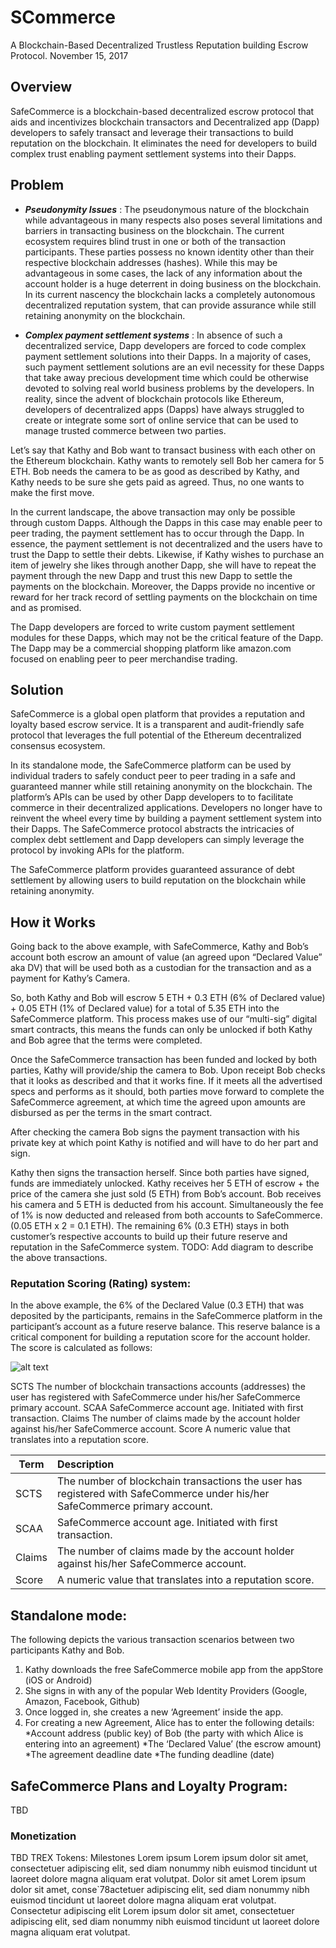 # SCommerce
A Blockchain-Based Decentralized Trustless Reputation building Escrow Protocol.
November 15, 2017





## Overview
SafeCommerce is a blockchain-based decentralized escrow protocol that aids and incentivizes blockchain transactors and Decentralized app (Dapp) developers to safely transact and leverage their transactions to build reputation on the blockchain. It eliminates the need for developers to build complex trust enabling payment settlement systems into their Dapps.

## Problem

* **_Pseudonymity Issues_** : The pseudonymous nature of the blockchain while advantageous in many respects also poses several limitations and barriers in transacting business on the blockchain. The current ecosystem requires blind trust in one or both of the transaction participants. These parties possess no known identity other than their respective blockchain addresses (hashes). While this may be advantageous in some cases, the lack of any information about the account holder is a huge deterrent in doing business on the blockchain. In its current nascency the blockchain lacks a completely autonomous decentralized reputation system, that can provide assurance while still retaining anonymity on the blockchain.

* **_Complex payment settlement systems_** :  In absence of such a decentralized service, Dapp developers are forced to code complex payment settlement solutions into their Dapps. In a majority of cases, such payment settlement solutions are an evil necessity for these Dapps that take away precious development time which could be otherwise devoted to solving real world business problems by the developers. In reality, since the advent of blockchain protocols like Ethereum, developers of decentralized apps (Dapps) have always struggled to create or integrate some sort of online service that can be used to manage trusted commerce between two parties.


Let’s say that Kathy and Bob want to transact business with each other on the Ethereum blockchain. Kathy wants to remotely sell Bob her camera for 5 ETH. Bob needs the camera to be as good as described by Kathy, and Kathy needs to be sure she gets paid as agreed. Thus, no one wants to make the first move.

In the current landscape, the above transaction may only be possible through custom Dapps. Although the Dapps in this case may enable peer to peer trading, the payment settlement has to occur through the Dapp. In essence, the payment settlement is not decentralized and the users have to trust the Dapp to settle their debts. Likewise, if Kathy wishes to purchase an item of jewelry she likes through another Dapp, she will have to repeat the payment through the new Dapp and trust this new Dapp to settle the payments on the blockchain. Moreover, the Dapps provide no incentive or reward for her track record of settling payments on the blockchain on time and as promised.

The Dapp developers are forced to write custom payment settlement modules for these Dapps, which may not be the critical feature of the Dapp. The Dapp may be a commercial shopping platform like amazon.com focused on enabling peer to peer merchandise trading.

## Solution

SafeCommerce is a global open platform that provides a reputation and loyalty based escrow service. It is a transparent and audit-friendly safe protocol that leverages the full potential of the Ethereum decentralized consensus ecosystem. 

In its standalone mode, the SafeCommerce platform can be used by individual traders to safely conduct peer to peer trading in a safe and guaranteed manner while still retaining anonymity on the blockchain. The platform’s APIs can be used by other Dapp developers to to facilitate commerce in their decentralized applications. Developers no longer have to reinvent the wheel every time by building a payment settlement system into their Dapps. The SafeCommerce protocol abstracts the intricacies of complex debt settlement and Dapp developers can simply leverage the protocol by invoking APIs for the platform.

The SafeCommerce platform provides guaranteed assurance of debt settlement by allowing users to build reputation on the blockchain while retaining anonymity.


## How it Works

Going back to the above example,  with SafeCommerce, Kathy and Bob’s account both escrow an amount of value (an agreed upon “Declared Value” aka DV) that will be used both as a custodian for the transaction and as a payment for Kathy’s Camera. 

So, both Kathy and Bob will escrow 5 ETH + 0.3 ETH (6% of Declared value) + 0.05 ETH (1% of Declared value) for a total of 5.35 ETH into the SafeCommerce platform. This process makes use of our “multi-sig” digital smart contracts, this means the funds can only be unlocked if both Kathy and Bob agree that the terms were completed.

Once the SafeCommerce transaction has been funded and locked by both parties, Kathy will provide/ship the camera to Bob. Upon receipt Bob checks that it looks as described and that it works fine. If it meets all the advertised specs and performs as it should, both parties move forward to complete the SafeCommerce agreement, at which time the agreed upon amounts are disbursed as per the terms in the smart contract.

After checking the camera Bob signs the payment transaction with his private key at which point Kathy is notified and will have to do her part and sign.

Kathy then signs the transaction herself. Since both parties have signed, funds are immediately unlocked. Kathy receives her 5 ETH of escrow + the price of the camera she just sold (5 ETH) from Bob’s account. Bob receives his camera and 5 ETH is deducted from his account. Simultaneously the fee of 1% is now deducted and released from both accounts to SafeCommerce. (0.05 ETH x 2 = 0.1 ETH). The remaining 6% (0.3 ETH) stays in both customer’s respective accounts to build up their future reserve and reputation in the SafeCommerce system.
TODO:  Add diagram to describe the above transactions.

### Reputation Scoring (Rating) system:

In the above example, the 6% of the Declared Value (0.3 ETH) that was deposited by the participants, remains in the SafeCommerce platform in the participant’s account as a future reserve balance. This reserve balance is a critical component for building a reputation score for the account holder. The score is calculated as follows:
 
![alt text](https://drive.google.com/file/d/1B836mJX881eqVQloJnaWa7volYWo-bzW/view?usp=sharing "Formula")




SCTS
The number of blockchain transactions
 accounts (addresses) the user has registered with SafeCommerce under his/her SafeCommerce primary account.
SCAA
SafeCommerce account age. Initiated with first transaction.
Claims
The number of claims made by the account holder against his/her SafeCommerce account.
Score
A numeric value that translates into a reputation score.

| Term	        | Description	|
| ------------- |:------------- |
| SCTS		| The number of blockchain transactions the user has registered with SafeCommerce under his/her SafeCommerce primary account.| 
| SCAA	        | SafeCommerce account age. Initiated with first transaction.      |   
| Claims	| The number of claims made by the account holder against his/her SafeCommerce account.      |    
| Score		| A numeric value that translates into a reputation score.      |    


## Standalone mode:

The following depicts the various transaction scenarios between two participants Kathy and Bob.

1. Kathy downloads the free SafeCommerce mobile app from the appStore (iOS or Android)
2. She signs in with any of the popular Web Identity Providers (Google, Amazon, Facebook, Github)
3. Once logged in, she creates a new ‘Agreement’ inside the app.
4. For creating a new Agreement, Alice has to enter the following details:
 	*Account address (public key) of Bob (the party with which Alice is entering into an agreement)
	*The ‘Declared Value’ (the escrow amount)
	*The agreement deadline date
	*The funding deadline (date)
	
	
## SafeCommerce Plans and Loyalty Program:
TBD

### Monetization
TBD
		TREX Tokens:
Milestones
Lorem ipsum
Lorem ipsum dolor sit amet, consectetuer adipiscing elit, sed diam nonummy nibh euismod tincidunt ut laoreet dolore magna aliquam erat volutpat.
Dolor sit amet
Lorem ipsum dolor sit amet, conse`78actetuer adipiscing elit, sed diam nonummy nibh euismod tincidunt ut laoreet dolore magna aliquam erat volutpat.
Consectetur adipiscing elit
Lorem ipsum dolor sit amet, consectetuer adipiscing elit, sed diam nonummy nibh euismod tincidunt ut laoreet dolore magna aliquam erat volutpat.


